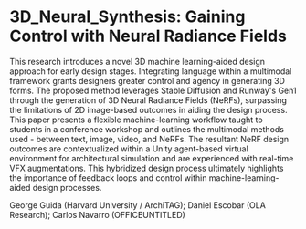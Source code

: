 # 3D_Neural_Synthesis: Gaining Control with Neural Radiance Fields

This research introduces a novel 3D machine learning-aided design approach for early
design stages. Integrating language within a multimodal framework grants designers
greater control and agency in generating 3D forms. The proposed method leverages
Stable Diffusion and Runway's Gen1 through the generation of 3D Neural Radiance Fields
(NeRFs), surpassing the limitations of 2D image-based outcomes in aiding the design
process. This paper presents a flexible machine-learning workflow taught to students
in a conference workshop and outlines the multimodal methods used - between text,
image, video, and NeRFs. The resultant NeRF design outcomes are contextualized within
a Unity agent-based virtual environment for architectural simulation and are experienced
with real-time VFX augmentations. This hybridized design process ultimately
highlights the importance of feedback loops and control within machine-learning-aided
design processes.

George Guida (Harvard University / ArchiTAG); Daniel Escobar (OLA Research); Carlos Navarro (OFFICEUNTITLED)
